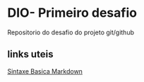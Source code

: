 # DIO- Primeiro desafio 
Repositorio do desafio do projeto git/github

## links uteis 
[Sintaxe Basica Markdown](https://www.markdownguide.org/getting-started/)
